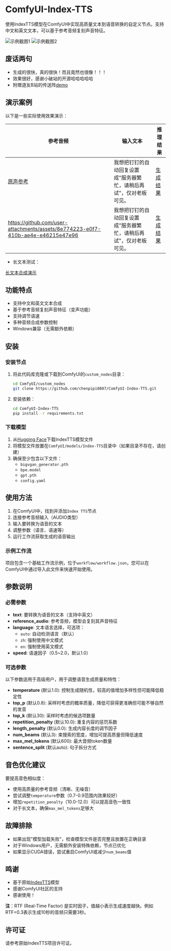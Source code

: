 
# ComfyUI-Index-TTS

使用IndexTTS模型在ComfyUI中实现高质量文本到语音转换的自定义节点。支持中文和英文文本，可以基于参考音频复刻声音特征。

![示例截图1](https://github.com/user-attachments/assets/41960425-f739-4496-9520-8f9cae34ff51)
![示例截图2](https://github.com/user-attachments/assets/1ff0d1d0-7a04-4d91-9d53-cd119250ed67)

## 废话两句

- 生成的很快，真的很快！而且竟然也很像！！！
- 效果很好，感谢小破站的开源哈哈哈哈哈
- 附赠道友B站的传送阵[demo](https://huggingface.co/spaces/IndexTeam/IndexTTS)

## 演示案例

以下是一些实际使用效果演示：

| 参考音频 | 输入文本 | 推理结果 |
|---------|---------|---------|
| [原声参考](https://github.com/user-attachments/assets/5e8cb570-242f-4a16-8472-8a64a23183fb) | 我想把钉钉的自动回复设置成"服务器繁忙，请稍后再试"，仅对老板可见。 | [生成结果](https://github.com/user-attachments/assets/d8b89db3-5cf5-406f-b930-fa75d13ff0bd) |
|https://github.com/user-attachments/assets/8e774223-e0f7-410b-ae4e-e46215e47e96| 我想把钉钉的自动回复设置成"服务器繁忙，请稍后再试"，仅对老板可见。 | [生成结果](https://github.com/user-attachments/assets/6e3e63ed-2d3d-4d5a-bc2e-b42530748fa0) |

- 长文本测试：

[长文本合成演示](https://github.com/user-attachments/assets/6bfa35dc-1a30-4da0-a4dc-ac3def25452b)

## 功能特点

- 支持中文和英文文本合成
- 基于参考音频复刻声音特征（变声功能）
- 支持调节语速
- 多种音频合成参数控制
- Windows兼容（无需额外依赖）

## 安装

### 安装节点

1. 将此代码库克隆或下载到ComfyUI的`custom_nodes`目录：

   ```bash
   cd ComfyUI/custom_nodes
   git clone https://github.com/chenpipi0807/ComfyUI-Index-TTS.git
   ```

2. 安装依赖：

   ```bash
   cd ComfyUI-Index-TTS
   pip install -r requirements.txt
   ```

### 下载模型

1. 从[Hugging Face](https://huggingface.co/IndexTeam/Index-TTS/tree/main)下载IndexTTS模型文件
2. 将模型文件放置在`ComfyUI/models/Index-TTS`目录中（如果目录不存在，请创建）
3. 确保至少包含以下文件：
   - `bigvgan_generator.pth`
   - `bpe.model`
   - `gpt.pth`
   - `config.yaml`

## 使用方法

1. 在ComfyUI中，找到并添加`Index TTS`节点
2. 连接参考音频输入（AUDIO类型）
3. 输入要转换为语音的文本
4. 调整参数（语言、语速等）
5. 运行工作流获取生成的语音输出

### 示例工作流

项目包含一个基础工作流示例，位于`workflow/workflow.json`，您可以在ComfyUI中通过导入此文件来快速开始使用。

## 参数说明

### 必需参数

- **text**: 要转换为语音的文本（支持中英文）
- **reference_audio**: 参考音频，模型会复刻其声音特征
- **language**: 文本语言选择，可选项：
  - `auto`: 自动检测语言（默认）
  - `zh`: 强制使用中文模式
  - `en`: 强制使用英文模式
- **speed**: 语速因子（0.5~2.0，默认1.0）

### 可选参数

以下参数适用于高级用户，用于调整语音生成质量和特性：

- **temperature** (默认1.0): 控制生成随机性，较高的值增加多样性但可能降低稳定性
- **top_p** (默认0.8): 采样时考虑的概率质量，降低可获得更准确但可能不够自然的发音
- **top_k** (默认30): 采样时考虑的候选项数量
- **repetition_penalty** (默认10.0): 重复内容的惩罚系数
- **length_penalty** (默认0.0): 生成内容长度的调节因子
- **num_beams** (默认3): 束搜索的宽度，增加可提高质量但降低速度
- **max_mel_tokens** (默认600): 最大音频token数量
- **sentence_split** (默认auto): 句子拆分方式

## 音色优化建议

要提高音色相似度：

- 使用高质量的参考音频（清晰、无噪音）
- 尝试调整`temperature`参数（0.7-0.9范围内效果较好）
- 增加`repetition_penalty`（10.0-12.0）可以提高音色一致性
- 对于长文本，确保`max_mel_tokens`足够大

## 故障排除

- 如果出现"模型加载失败"，检查模型文件是否完整且放置在正确目录
- 对于Windows用户，无需额外安装特殊依赖，节点已优化
- 如果显示CUDA错误，尝试重启ComfyUI或减少`num_beams`值


## 鸣谢

- 基于原始[IndexTTS](https://github.com/index-tts/index-tts)模型
- 感谢ComfyUI社区的支持
- 感谢使用！

**注**：RTF (Real-Time Factor) 是实时因子，值越小表示生成速度越快。例如RTF=0.3表示生成10秒的音频只需要3秒。

## 许可证

请参考原始IndexTTS项目许可证。
